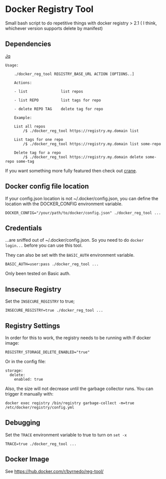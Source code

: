 # Docker Registry Tool

Small bash script to do repetitive things with docker registry > 2.1 ( I think, whichever version supports delete by manifest)

## Dependencies

[Jq](https://stedolan.github.io/jq/)

```
Usage:

    ./docker_reg_tool REGISTRY_BASE_URL ACTION [OPTIONS..]

    Actions:

    - list               list repos

    - list REPO          list tags for repo

    - delete REPO TAG    delete tag for repo

    Example:

    List all repos
        /$ ./docker_reg_tool https://registry.my.domain list

    List tags for one repo
        /$ ./docker_reg_tool https://registry.my.domain list some-repo

    Delete tag for a repo
        /$ ./docker_reg_tool https://registry.my.domain delete some-repo some-tag

```

If you want something more fully featured then check out [crane](https://github.com/google/go-containerregistry/blob/main/cmd/crane/doc/crane.md).

## Docker config file location

If your config.json location is not ~/.docker/config.json, you can define the location with the DOCKER_CONFIG environment variable.

    DOCKER_CONFIG="/your/path/to/docker/config.json" ./docker_reg_tool ...

## Credentials

...are sniffed out of ~/.docker/config.json. So you need to do `docker login...` before you can use this tool.

They can also be set with the `BASIC_AUTH` environment variable.

    BASIC_AUTH=user:pass ./docker_reg_tool ...

Only been tested on Basic auth.

## Insecure Registry

Set the `INSECURE_REGISTRY` to true;

    INSECURE_REGISTRY=true ./docker_reg_tool ...

## Registry Settings

In order for this to work, the registry needs to be running with
If docker image:
```
REGISTRY_STORAGE_DELETE_ENABLED="true"
```
Or in the config file:
```
storage:
  delete:
    enabled: true
```

Also, the size will not decrease until the garbage collector runs.
You can trigger it manually with:
```
docker exec registry /bin/registry garbage-collect -m=true /etc/docker/registry/config.yml
```

## Debugging

Set the `TRACE` environment variable to true to turn on `set -x`

    TRACE=true ./docker_reg_tool ...

## Docker Image

See https://hub.docker.com/r/byrnedo/reg-tool/




